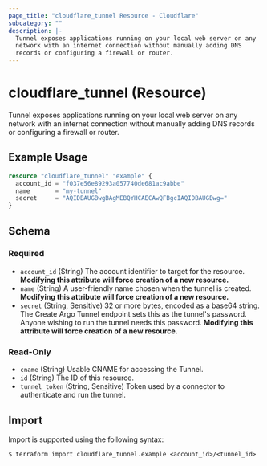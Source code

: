 ```yaml
---
page_title: "cloudflare_tunnel Resource - Cloudflare"
subcategory: ""
description: |-
  Tunnel exposes applications running on your local web server on any
  network with an internet connection without manually adding DNS
  records or configuring a firewall or router.
---
```


# cloudflare_tunnel (Resource)

Tunnel exposes applications running on your local web server on any
network with an internet connection without manually adding DNS
records or configuring a firewall or router.

## Example Usage

```terraform
resource "cloudflare_tunnel" "example" {
  account_id = "f037e56e89293a057740de681ac9abbe"
  name       = "my-tunnel"
  secret     = "AQIDBAUGBwgBAgMEBQYHCAECAwQFBgcIAQIDBAUGBwg="
}
```
<!-- schema generated by tfplugindocs -->
## Schema

### Required

- `account_id` (String) The account identifier to target for the resource. **Modifying this attribute will force creation of a new resource.**
- `name` (String) A user-friendly name chosen when the tunnel is created. **Modifying this attribute will force creation of a new resource.**
- `secret` (String, Sensitive) 32 or more bytes, encoded as a base64 string. The Create Argo Tunnel endpoint sets this as the tunnel's password. Anyone wishing to run the tunnel needs this password. **Modifying this attribute will force creation of a new resource.**

### Read-Only

- `cname` (String) Usable CNAME for accessing the Tunnel.
- `id` (String) The ID of this resource.
- `tunnel_token` (String, Sensitive) Token used by a connector to authenticate and run the tunnel.

## Import

Import is supported using the following syntax:

```shell
$ terraform import cloudflare_tunnel.example <account_id>/<tunnel_id>
```
